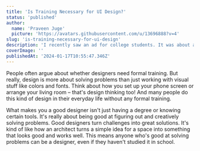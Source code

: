 ```yaml
---
title: 'Is Training Necessary for UI Design?'
status: 'published'
author:
  name: 'Praveen Juge'
  picture: 'https://avatars.githubusercontent.com/u/13696888?v=4'
slug: 'is-training-necessary-for-ui-design'
description: 'I recently saw an ad for college students. It was about an expensive web design course that teaches UI design using Photoshop. This made me think: do you really need formal classes to be a designer?'
coverImage: ''
publishedAt: '2024-01-17T10:55:47.346Z'
---
```


People often argue about whether designers need formal training. But really, design is more about solving problems than just working with visual stuff like colors and fonts. Think about how you set up your phone screen or arrange your living room – that's design thinking too! And many people do this kind of design in their everyday life without any formal training.

What makes you a good designer isn't just having a degree or knowing certain tools. It's really about being good at figuring out and creatively solving problems. Good designers turn challenges into great solutions. It's kind of like how an architect turns a simple idea for a space into something that looks good and works well. This means anyone who's good at solving problems can be a designer, even if they haven't studied it in school.